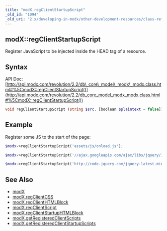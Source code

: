 ```yaml
---
title: "modX.regClientStartupScript"
_old_id: "1094"
_old_uri: "2.x/developing-in-modx/other-development-resources/class-reference/modx/modx.regclientstartupscript"
---
```


## modX::regClientStartupScript

 Register JavaScript to be injected inside the HEAD tag of a resource.

## Syntax

 API Doc: [http://api.modx.com/revolution/2.2/db\_core\_model\_modx\_modx.class.html#%5CmodX::regClientStartupScript()](http://api.modx.com/revolution/2.2/db_core_model_modx_modx.class.html#%5CmodX::regClientStartupScript())

 ``` php 
void regClientStartupScript (string $src, [boolean $plaintext = false])
```

## Example

 Register some JS to the start of the page:

 ``` php 
$modx->regClientStartupScript('assets/js/onload.js');
```

``` php 
$modx->regClientStartupScript('//ajax.googleapis.com/ajax/libs/jquery/1.11.2/jquery.min.js"');
```

``` php 
$modx->regClientStartupScript('http://code.jquery.com/jquery-latest.min.js');
```

## See Also

- [modX](developing-in-modx/other-development-resources/class-reference/modx "modX")
- [modX.regClientCSS](developing-in-modx/other-development-resources/class-reference/modx/modx.regclientcss "modX.regClientCSS")
- [modX.regClientHTMLBlock](developing-in-modx/other-development-resources/class-reference/modx/modx.regclienthtmlblock "modX.regClientHTMLBlock")
- [modX.regClientScript](developing-in-modx/other-development-resources/class-reference/modx/modx.regclientscript "modX.regClientScript")
- [modX.regClientStartupHTMLBlock](developing-in-modx/other-development-resources/class-reference/modx/modx.regclientstartuphtmlblock "modX.regClientStartupHTMLBlock")
- [modX.getRegisteredClientScripts](developing-in-modx/other-development-resources/class-reference/modx/modx.getregisteredclientscripts "modX.getRegisteredClientScripts")
- [modX.getRegisteredClientStartupScripts](developing-in-modx/other-development-resources/class-reference/modx/modx.getregisteredclientstartupscripts "modX.getRegisteredClientStartupScripts")